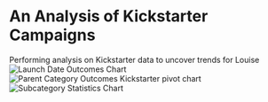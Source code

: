 # An Analysis of Kickstarter Campaigns
Performing analysis on Kickstarter data to uncover trends for Louise
![Launch Date Outcomes Chart](https://user-images.githubusercontent.com/85372441/122483320-ebeb2680-cf97-11eb-8aa2-6ba57cb1dc46.png)
![Parent Category Outcomes  Kickstarter pivot chart](https://user-images.githubusercontent.com/85372441/122483332-f2799e00-cf97-11eb-9a3e-2f2517fd1f4b.png)
![Subcategory Statistics Chart](https://user-images.githubusercontent.com/85372441/122483335-f4dbf800-cf97-11eb-9e3e-cf630e449669.png)
